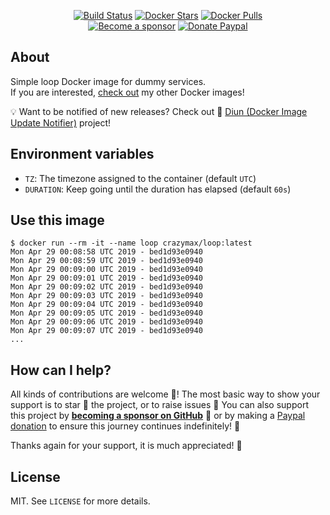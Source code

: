 <p align="center">
  <a href="https://github.com/crazy-max/docker-loop/actions?workflow=build"><img src="https://img.shields.io/github/workflow/status/crazy-max/docker-loop/build?label=build&logo=github&style=flat-square" alt="Build Status"></a>
  <a href="https://hub.docker.com/r/crazymax/loop/"><img src="https://img.shields.io/docker/stars/crazymax/loop.svg?style=flat-square&logo=docker" alt="Docker Stars"></a>
  <a href="https://hub.docker.com/r/crazymax/loop/"><img src="https://img.shields.io/docker/pulls/crazymax/loop.svg?style=flat-square&logo=docker" alt="Docker Pulls"></a>
  <br /><a href="https://github.com/sponsors/crazy-max"><img src="https://img.shields.io/badge/sponsor-crazy--max-181717.svg?logo=github&style=flat-square" alt="Become a sponsor"></a>
  <a href="https://www.paypal.me/crazyws"><img src="https://img.shields.io/badge/donate-paypal-00457c.svg?logo=paypal&style=flat-square" alt="Donate Paypal"></a>
</p>

## About

Simple loop Docker image for dummy services.<br />
If you are interested, [check out](https://hub.docker.com/r/crazymax/) my other Docker images!

💡 Want to be notified of new releases? Check out 🔔 [Diun (Docker Image Update Notifier)](https://github.com/crazy-max/diun) project!

## Environment variables

* `TZ`: The timezone assigned to the container (default `UTC`)
* `DURATION`: Keep going until the duration has elapsed (default `60s`)

## Use this image

```
$ docker run --rm -it --name loop crazymax/loop:latest
Mon Apr 29 00:08:58 UTC 2019 - bed1d93e0940
Mon Apr 29 00:08:59 UTC 2019 - bed1d93e0940
Mon Apr 29 00:09:00 UTC 2019 - bed1d93e0940
Mon Apr 29 00:09:01 UTC 2019 - bed1d93e0940
Mon Apr 29 00:09:02 UTC 2019 - bed1d93e0940
Mon Apr 29 00:09:03 UTC 2019 - bed1d93e0940
Mon Apr 29 00:09:04 UTC 2019 - bed1d93e0940
Mon Apr 29 00:09:05 UTC 2019 - bed1d93e0940
Mon Apr 29 00:09:06 UTC 2019 - bed1d93e0940
Mon Apr 29 00:09:07 UTC 2019 - bed1d93e0940
...
```

## How can I help?

All kinds of contributions are welcome :raised_hands:! The most basic way to show your support is to star :star2: the project, or to raise issues :speech_balloon: You can also support this project by [**becoming a sponsor on GitHub**](https://github.com/sponsors/crazy-max) :clap: or by making a [Paypal donation](https://www.paypal.me/crazyws) to ensure this journey continues indefinitely! :rocket:

Thanks again for your support, it is much appreciated! :pray:

## License

MIT. See `LICENSE` for more details.
